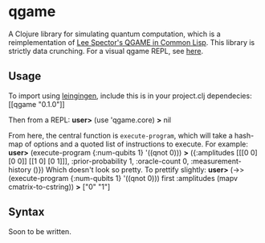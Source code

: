 # qgame

A Clojure library for simulating quantum computation, which is a reimplementation of [Lee Spector's QGAME in Common Lisp](http://faculty.hampshire.edu/lspector/qgame.html). This library is strictly data crunching. For a visual qgame REPL, see [here](https://github.com/zhx2013/qgame-seesaw).

## Usage

To import using [leingingen](http://leiningen.org/), include this is in your project.clj dependecies:
	[[qgame "0.1.0"]]

Then from a REPL:
	**user>** (use 'qgame.core)
	**>** nil

From here, the central function is `execute-program`, which will take a hash-map of options and a quoted list of instructions to execute. For example:
	**user>** (execute-program {:num-qubits 1}
	                           '((qnot 0)))
	**>** ({:amplitudes [[[0 0] [0 0]] [[1 0] [0 1]]], :prior-probability 1, :oracle-count 0, :measurement-history ()})
Which doesn't look so pretty. To prettify slightly:
    **user>** (->> (execute-program {:num-qubits 1}
	                               '((qnot 0)))
	              first
	              :amplitudes
	              (mapv cmatrix-to-cstring))
	**>** ["0" "1"]

## Syntax

Soon to be written.